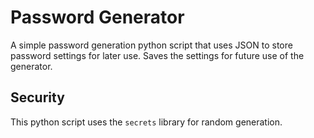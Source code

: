 # Password Generator

A simple password generation python script that uses JSON to store password settings for later use.  Saves the settings for future use of the generator.

## Security

This python script uses the ```secrets``` library for random generation.
